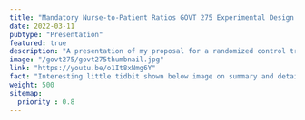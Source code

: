 ```yaml
---
title: "Mandatory Nurse-to-Patient Ratios GOVT 275 Experimental Design Overview"
date: 2022-03-11
pubtype: "Presentation"
featured: true
description: "A presentation of my proposal for a randomized control trial to evaluate the efficacy of mandatory nurse-to-patient ratios."
image: "/govt275/govt275thumbnail.jpg"
link: "https://youtu.be/o1It8xNmg6Y"
fact: "Interesting little tidbit shown below image on summary and detail page"
weight: 500
sitemap:
  priority : 0.8
---
```


